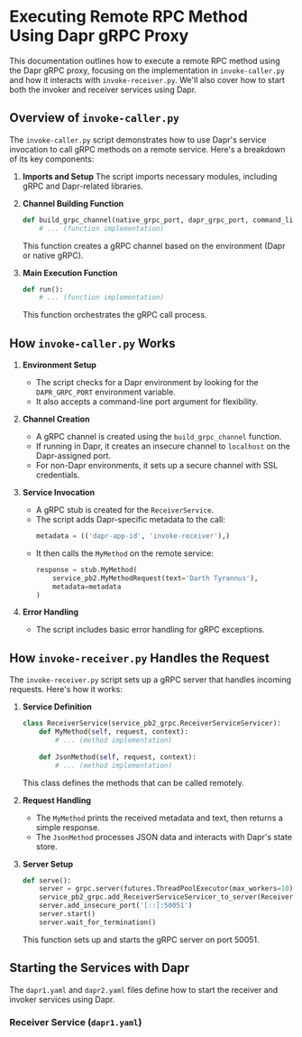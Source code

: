 # Executing Remote RPC Method Using Dapr gRPC Proxy

This documentation outlines how to execute a remote RPC method using the Dapr gRPC proxy, focusing on the implementation in `invoke-caller.py` and how it interacts with `invoke-receiver.py`. We'll also cover how to start both the invoker and receiver services using Dapr.

## Overview of `invoke-caller.py`

The `invoke-caller.py` script demonstrates how to use Dapr's service invocation to call gRPC methods on a remote service. Here's a breakdown of its key components:

1. **Imports and Setup**
   The script imports necessary modules, including gRPC and Dapr-related libraries.

2. **Channel Building Function**
   ```python
   def build_grpc_channel(native_grpc_port, dapr_grpc_port, command_line_port = None):
       # ... (function implementation)
   ```
   This function creates a gRPC channel based on the environment (Dapr or native gRPC).

3. **Main Execution Function**
   ```python
   def run():
       # ... (function implementation)
   ```
   This function orchestrates the gRPC call process.

## How `invoke-caller.py` Works

1. **Environment Setup**
   - The script checks for a Dapr environment by looking for the `DAPR_GRPC_PORT` environment variable.
   - It also accepts a command-line port argument for flexibility.

2. **Channel Creation**
   - A gRPC channel is created using the `build_grpc_channel` function.
   - If running in Dapr, it creates an insecure channel to `localhost` on the Dapr-assigned port.
   - For non-Dapr environments, it sets up a secure channel with SSL credentials.

3. **Service Invocation**
   - A gRPC stub is created for the `ReceiverService`.
   - The script adds Dapr-specific metadata to the call:
     ```python
     metadata = (('dapr-app-id', 'invoke-receiver'),)
     ```
   - It then calls the `MyMethod` on the remote service:
     ```python
     response = stub.MyMethod(
         service_pb2.MyMethodRequest(text='Darth Tyrannus'),
         metadata=metadata
     )
     ```

4. **Error Handling**
   - The script includes basic error handling for gRPC exceptions.

## How `invoke-receiver.py` Handles the Request

The `invoke-receiver.py` script sets up a gRPC server that handles incoming requests. Here's how it works:

1. **Service Definition**
   ```python
   class ReceiverService(service_pb2_grpc.ReceiverServiceServicer):
       def MyMethod(self, request, context):
           # ... (method implementation)
       
       def JsonMethod(self, request, context):
           # ... (method implementation)
   ```
   This class defines the methods that can be called remotely.

2. **Request Handling**
   - The `MyMethod` prints the received metadata and text, then returns a simple response.
   - The `JsonMethod` processes JSON data and interacts with Dapr's state store.

3. **Server Setup**
   ```python
   def serve():
       server = grpc.server(futures.ThreadPoolExecutor(max_workers=10))
       service_pb2_grpc.add_ReceiverServiceServicer_to_server(ReceiverService(), server)
       server.add_insecure_port('[::]:50051')
       server.start()
       server.wait_for_termination()
   ```
   This function sets up and starts the gRPC server on port 50051.

## Starting the Services with Dapr

The `dapr1.yaml` and `dapr2.yaml` files define how to start the receiver and invoker services using Dapr.

### Receiver Service (`dapr1.yaml`)



